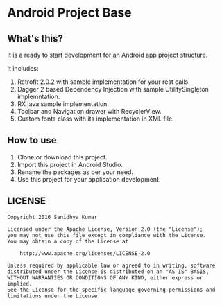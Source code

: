 Android Project Base
====


What's this?
----

It is a ready to start development for an Android app project structure. 

It includes:

1. Retrofit 2.0.2 with sample implementation for your rest calls.
2. Dagger 2 based Dependency Injection with sample UtilitySingleton implemntation.
3. RX java sample implementation.
4. Toolbar and Navigation drawer with RecyclerView.
5. Custom fonts class with its implementation in XML file.

How to use
----

1. Clone or download this project.
2. Import this project in Android Studio.
3. Rename the packages as per your need.
4. Use this project for your application development.

LICENSE
----

```
Copyright 2016 Sanidhya Kumar

Licensed under the Apache License, Version 2.0 (the "License");
you may not use this file except in compliance with the License.
You may obtain a copy of the License at

    http://www.apache.org/licenses/LICENSE-2.0

Unless required by applicable law or agreed to in writing, software
distributed under the License is distributed on an "AS IS" BASIS,
WITHOUT WARRANTIES OR CONDITIONS OF ANY KIND, either express or implied.
See the License for the specific language governing permissions and
limitations under the License.
```

